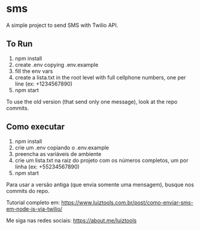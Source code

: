 # sms

A simple project to send SMS with Twilio API.

## To Run

1. npm install
2. create .env copying .env.example
3. fill the env vars
4. create a lista.txt in the root level with full cellphone numbers, one per line (ex: +1234567890)
5. npm start

To use the old version (that send only one message), look at the repo commits.

## Como executar

1. npm install
2. crie um .env copiando o .env.example
3. preencha as variáveis de ambiente
4. crie um lista.txt na raiz do projeto com os números completos, um por linha (ex: +55234567890)
5. npm start

Para usar a versão antiga (que envia somente uma mensagem), busque nos commits do repo.

Tutorial completo em: https://www.luiztools.com.br/post/como-enviar-sms-em-node-js-via-twilio/

Me siga nas redes sociais: https://about.me/luiztools